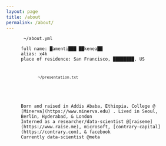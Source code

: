 ```yaml
---
layout: page
title: /about
permalink: /about/
---
```


<figure class="highlight"><pre><code class="language-yaml" data-lang="yaml"><span class="s"> ~/about.yml</span></code></pre></figure>

<figure class="highlight"><pre><code class="language-yaml" data-lang="yaml"><span class="na">full name</span><span class="pi">:</span> <span class="s">█amenti███ ██kenea██</span>
<span class="na">alias</span><span class="pi">:</span> <span class="s">x4k</span>
<span class="na">place of residence</span><span class="pi">:</span> <span class="s">San Francisco, ████████, US</span>


<figure class="highlight"><pre><code class="language-yaml" data-lang="yaml"><span class="s"><br> ~/presentation.txt</span></code></pre></figure>

<p>
Born and raised in Addis Ababa, Ethiopia. College @ [Minerva](https://www.minerva.edu) . Lived in Seoul, Berlin, Hyderabad, & London
Interned as a researcher/data-scientist @[raiseme](https://www.raise.me), microsoft, [contrary-capital](https://contrary.com), & facebook
Currently data-scientist @meta
